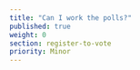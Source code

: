 ```yaml
---
title: "Can I work the polls?"
published: true
weight: 0
section: register-to-vote
priority: Minor
---
```


